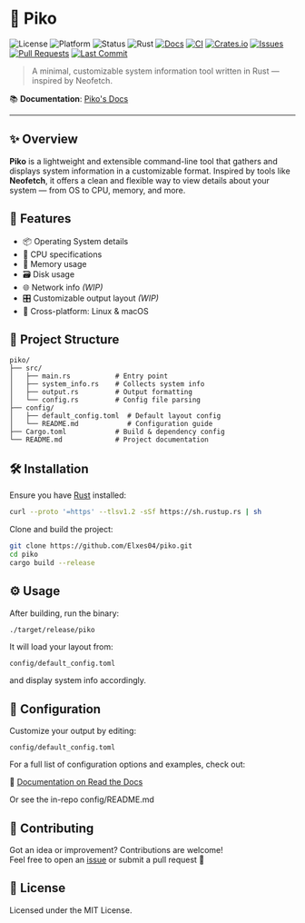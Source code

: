 # 🧩 Piko

![License](https://img.shields.io/badge/license-MIT-blue.svg)
![Platform](https://img.shields.io/badge/platform-Linux%20%7C%20macOS-green)
![Status](https://img.shields.io/badge/status-WIP-yellow)
![Rust](https://img.shields.io/badge/Rust-1.75%2B-orange)
[![Docs](https://img.shields.io/badge/docs-online-success)](https://piko.readthedocs.io)
[![CI](https://github.com/Elxes04/piko/actions/workflows/rust.yml/badge.svg)](https://github.com/Elxes04/piko/actions/workflows/rust.yml)
[![Crates.io](https://img.shields.io/crates/v/piko.svg)](https://crates.io/crates/piko)
[![Issues](https://img.shields.io/github/issues/Elxes04/piko)](https://github.com/Elxes04/piko/issues)
[![Pull Requests](https://img.shields.io/github/issues-pr/Elxes04/piko)](https://github.com/Elxes04/piko/pulls)
[![Last Commit](https://img.shields.io/github/last-commit/Elxes04/piko)](https://github.com/Elxes04/piko/commits/main)


> A minimal, customizable system information tool written in Rust — inspired by Neofetch.

📚 **Documentation**: [Piko's Docs](https://piko.readthedocs.io)

---

## ✨ Overview

**Piko** is a lightweight and extensible command-line tool that gathers and displays system information in a customizable format. Inspired by tools like **Neofetch**, it offers a clean and flexible way to view details about your system — from OS to CPU, memory, and more.

## 🚀 Features

- 📦 Operating System details  
- 🧠 CPU specifications  
- 💾 Memory usage  
- 🗃️ Disk usage  
- 🌐 Network info *(WIP)*  
- 🎛️ Customizable output layout *(WIP)*  
- 🐧 Cross-platform: Linux & macOS  

## 🧱 Project Structure

```text
piko/
├── src/
│   ├── main.rs           # Entry point
│   ├── system_info.rs    # Collects system info
│   ├── output.rs         # Output formatting
│   └── config.rs         # Config file parsing
├── config/
│   ├── default_config.toml  # Default layout config
│   └── README.md            # Configuration guide
├── Cargo.toml            # Build & dependency config
└── README.md             # Project documentation

```

## 🛠 Installation

Ensure you have [Rust](https://rustup.rs/) installed:

```bash
curl --proto '=https' --tlsv1.2 -sSf https://sh.rustup.rs | sh

```

Clone and build the project:

```bash
git clone https://github.com/Elxes04/piko.git
cd piko
cargo build --release

```

## ⚙️ Usage

After building, run the binary:

```bash
./target/release/piko
```

It will load your layout from:

```text
config/default_config.toml
```

and display system info accordingly.

## 🧩 Configuration

Customize your output by editing:

```text
config/default_config.toml
```

For a full list of configuration options and examples, check out:

📄 [Documentation on Read the Docs](https://piko.readthedocs.io)

Or see the in-repo config/README.md

## 🤝 Contributing

Got an idea or improvement? Contributions are welcome!  
Feel free to open an [issue](https://github.com/Elxes04/piko/issues) or submit a pull request 🚀

## 📄 License

Licensed under the MIT License.
